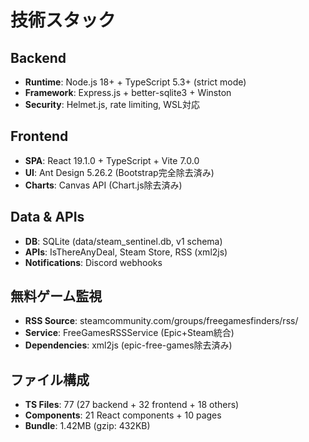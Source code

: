 # 技術スタック

## Backend
- **Runtime**: Node.js 18+ + TypeScript 5.3+ (strict mode)
- **Framework**: Express.js + better-sqlite3 + Winston
- **Security**: Helmet.js, rate limiting, WSL対応

## Frontend  
- **SPA**: React 19.1.0 + TypeScript + Vite 7.0.0
- **UI**: Ant Design 5.26.2 (Bootstrap完全除去済み)
- **Charts**: Canvas API (Chart.js除去済み)

## Data & APIs
- **DB**: SQLite (data/steam_sentinel.db, v1 schema)
- **APIs**: IsThereAnyDeal, Steam Store, RSS (xml2js)
- **Notifications**: Discord webhooks

## 無料ゲーム監視
- **RSS Source**: steamcommunity.com/groups/freegamesfinders/rss/
- **Service**: FreeGamesRSSService (Epic+Steam統合)
- **Dependencies**: xml2js (epic-free-games除去済み)

## ファイル構成
- **TS Files**: 77 (27 backend + 32 frontend + 18 others)
- **Components**: 21 React components + 10 pages
- **Bundle**: 1.42MB (gzip: 432KB)